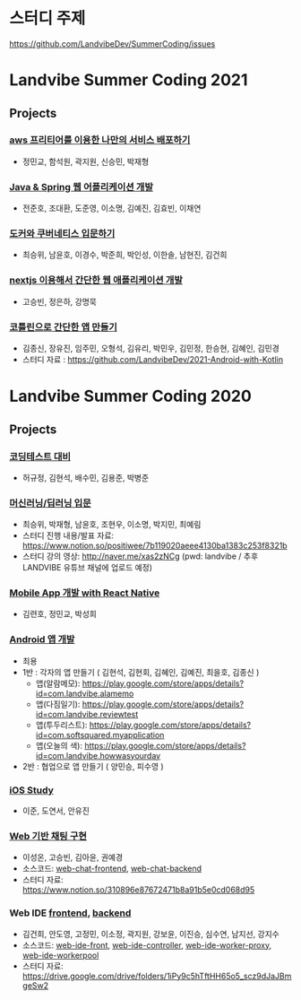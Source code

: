# 스터디 주제
https://github.com/LandvibeDev/SummerCoding/issues

# Landvibe Summer Coding 2021
## Projects

### [aws 프리티어를 이용한 나만의 서비스 배포하기](https://github.com/LandvibeDev/LSC2020/issues/12)
- 정민교, 함석원, 곽지원, 신승민, 박재형

### [Java & Spring 웹 어플리케이션 개발](https://github.com/LandvibeDev/LSC2020/issues/14)
- 전준호, 조대환, 도준영, 이소명, 김예진, 김효빈, 이채연

### [도커와 쿠버네티스 입문하기](https://github.com/LandvibeDev/LSC2020/issues/17)
- 최승위, 남윤호, 이경수, 박준희, 박인성, 이한솔, 남현진, 김건희

### [nextjs 이용해서 간단한 웹 애플리케이션 개발](https://github.com/LandvibeDev/LSC2020/issues/16)
- 고승빈, 정은하, 강명묵

### [코틀린으로 간단한 앱 만들기](https://github.com/LandvibeDev/LSC2020/issues/13)
- 김종신, 장유진, 임주민, 오형석, 김유리, 박민우, 김민정, 한승현, 김혜인, 김민경
- 스터디 자료 : https://github.com/LandvibeDev/2021-Android-with-Kotlin


# Landvibe Summer Coding 2020

## Projects

### [코딩테스트 대비](https://github.com/LandvibeDev/LSC2020/issues/9)
- 허규정, 김현석, 배수민, 김용준, 박병준

### [머신러닝/딥러닝 입문](https://github.com/LandvibeDev/LSC2020/issues/7)
- 최승위, 박재형, 남윤호, 조현우, 이소명, 박지민, 최예림
- 스터디 진행 내용/발표 자료: https://www.notion.so/positiwee/7b119020aeee4130ba1383c253f8321b
- 스터디 강의 영상: http://naver.me/xas2zNCg (pwd: landvibe / 추후 LANDVIBE 유튜브 채널에 업로드 예정)

### [Mobile App 개발 with React Native](https://github.com/LandvibeDev/LSC2020/issues/6)
- 김련호, 정민교, 박성희

### [Android 앱 개발](https://github.com/LandvibeDev/LSC2020/issues/8)
- 최용
- 1반 : 각자의 앱 만들기 ( 김현석, 김현회, 김혜인, 김예진, 최을호, 김종신 )
   - 앱(알람메모): https://play.google.com/store/apps/details?id=com.landvibe.alamemo
   - 앱(다짐일기): https://play.google.com/store/apps/details?id=com.landvibe.reviewtest
   - 앱(투두리스트): https://play.google.com/store/apps/details?id=com.softsquared.myapplication
   - 앱(오늘의 색): https://play.google.com/store/apps/details?id=com.landvibe.howwasyourday
- 2반 : 협업으로 앱 만들기 ( 양민승, 피수영 ) 

### [iOS Study](https://github.com/LandvibeDev/LSC2020/issues/2)
- 이준, 도연서, 안유진

### [Web 기반 채팅 구현](https://github.com/LandvibeDev/LSC2020/issues/5)
- 이성온, 고승빈, 김아윤, 권예경
- 소스코드: [web-chat-frontend](https://github.com/LandvibeDev/web-chat-frontend), [web-chat-backend](https://github.com/LandvibeDev/web-chat-backend)
- 스터디 자료: https://www.notion.so/310896e87672471b8a91b5e0cd068d95

### Web IDE [frontend](https://github.com/LandvibeDev/LSC2020/issues/3), [backend](https://github.com/LandvibeDev/LSC2020/issues/4)
- 김건희, 안도영, 고정민, 이소정, 곽지원, 강보윤, 이진승, 심수연, 남지선, 강지수
- 소스코드: [web-ide-front](https://github.com/LandvibeDev/web-ide-front), [web-ide-controller](https://github.com/LandvibeDev/web-ide-controller), [web-ide-worker-proxy](https://github.com/LandvibeDev/web-ide-worker-proxy), [web-ide-workerpool](https://github.com/LandvibeDev/web-ide-workerpool)
- 스터디 자료: https://drive.google.com/drive/folders/1iPy9c5hTftHH65o5_scz9dJaJBmgeSw2
